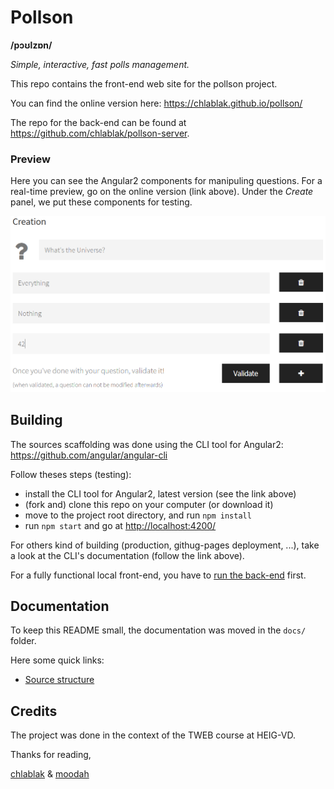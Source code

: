 # Pollson 
**/pɔʊlzɒn/**

*Simple, interactive, fast polls management.*

This repo contains the front-end web site for the pollson project.

You can find the online version here: https://chlablak.github.io/pollson/

The repo for the back-end can be found at https://github.com/chlablak/pollson-server.

### Preview

Here you can see the Angular2 components for manipuling questions. For a real-time preview, go on the online version (link above). Under the *Create* panel, we put these components for testing.

![Preview](https://github.com/chlablak/pollson/blob/master/src/assets/img/question-component-creation-preview.png) 

## Building

The sources scaffolding was done using the CLI tool for Angular2: https://github.com/angular/angular-cli

Follow theses steps (testing):
- install the CLI tool for Angular2, latest version (see the link above)
- (fork and) clone this repo on your computer (or download it)
- move to the project root directory, and run `npm install`
- run `npm start` and go at [http://localhost:4200/](http://localhost:4200/)

For others kind of building (production, githug-pages deployment, ...), take a look at the CLI's documentation (follow the link above).

For a fully functional local front-end, you have to [run the back-end](https://github.com/chlablak/pollson-server) first.

## Documentation

To keep this README small, the documentation was moved in the `docs/` folder.

Here some quick links:
- [Source structure](https://github.com/chlablak/pollson/blob/master/docs/source-structure.md)

## Credits

The project was done in the context of the TWEB course at HEIG-VD.

Thanks for reading, 

[chlablak](https://github.com/chlablak) & [moodah](https://github.com/moodah)
